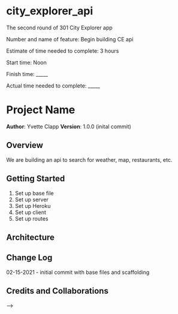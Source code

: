 # city_explorer_api
The second round of 301 City Explorer app

Number and name of feature: Begin building CE api

Estimate of time needed to complete: 3 hours

Start time: Noon

Finish time: _____

Actual time needed to complete: _____

# Project Name

**Author**: Yvette Clapp
**Version**: 1.0.0 (inital commit)

## Overview
We are building an api to search for weather, map, restaurants, etc.

## Getting Started
1)  Set up base file
2)  Set up server
3)  Set up Heroku
4)  Set up client
5)  Set up routes


## Architecture
<!-- Provide a detailed description of the application design. What technologies (languages, libraries, etc) you're using, and any other relevant design information. -->

## Change Log
02-15-2021 - initial commit with base files and scaffolding

## Credits and Collaborations
<!-- Give credit (and a link) to other people or resources that helped you build this application. -->
-->